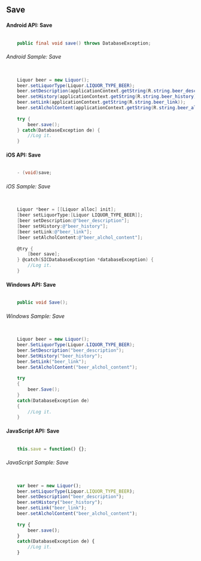 ## Save

#### Android API: Save

```java

    public final void save() throws DatabaseException;

```

###### Android Sample: Save

```java

    Liquor beer = new Liquor();
    beer.setLiquorType(Liquor.LIQUOR_TYPE_BEER);
    beer.setDescription(applicationContext.getString(R.string.beer_description));
    beer.setHistory(applicationContext.getString(R.string.beer_history));
    beer.setLink(applicationContext.getString(R.string.beer_link));
    beer.setAlcholContent(applicationContext.getString(R.string.beer_alchol_content));
  
    try {
        beer.save();
    } catch(DatabaseException de) {
		//Log it.
    }

```

#### iOS API: Save

```objective-c

    - (void)save;

```

###### iOS Sample: Save

```objective-c

    Liquor *beer = [[Liquor alloc] init];
    [beer setLiquorType:[Liquor LIQUOR_TYPE_BEER]];
    [beer setDescription:@"beer_description"];
    [beer setHistory:@"beer_history"];
    [beer setLink:@"beer_link"];
    [beer setAlcholContent:@"beer_alchol_content"];
  
    @try {
        [beer save];
    } @catch(SICDatabaseException *databaseException) {
		//Log it.
    }

```


#### Windows API: Save

```c#

    public void Save();

```

###### Windows Sample: Save

```c#

    Liquor beer = new Liquor();
    beer.SetLiquorType(Liquor.LIQUOR_TYPE_BEER);
    beer.SetDescription("beer_description");
    beer.SetHistory("beer_history");
    beer.SetLink("beer_link");
    beer.SetAlcholContent("beer_alchol_content");
  
    try 
    {
        beer.Save();
    } 
    catch(DatabaseException de) 
    {
		//Log it.
    }

```

#### JavaScript API: Save

```javascript

    this.save = function() {};

```

###### JavaScript Sample: Save

```javascript

    var beer = new Liquor();
    beer.setLiquorType(Liquor.LIQUOR_TYPE_BEER);
    beer.setDescription("beer_description");
    beer.setHistory("beer_history");
    beer.setLink("beer_link");
    beer.setAlcholContent("beer_alchol_content");
  
    try {
        beer.save();
    } 
    catch(DatabaseException de) {
		//Log it.
    }

```